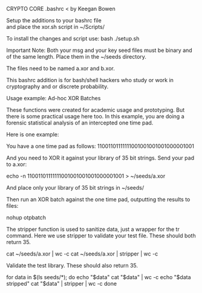 CRYPTO CORE .bashrc < by Keegan Bowen 

  Setup the additions to your bashrc file     
  and place the xor.sh script in ~/Scripts/   

To install the changes and script use:
bash ./setup.sh

Important Note:
Both your msg and your key seed files must
be binary and of the same length.
Place them in the ~/seeds directory.

The files need to be named a.xor and b.xor.

This bashrc addition is for bash/shell hackers 
who study or work in cryptography and or discrete probability.

Usage example: Ad-hoc XOR Batches

These functions were created for academic usage and prototyping. But there is
some practical usage here too. In this example, you are doing a forensic
statistical analysis of an intercepted one time pad. 

Here is one example:

You have a one time pad as follows:
11001101111111001001001001000001001

And you need to XOR it against your library of 35 bit strings.
Send your pad to a.xor:

echo -n 11001101111111001001001001000001001 > ~/seeds/a.xor

And place only your library of 35 bit strings in ~/seeds/

Then run an XOR batch against the one time pad, outputting the results to files:

nohup otpbatch

The stripper function is used to sanitize data, just a wrapper for the tr command.
Here we use stripper to validate your test file. These should both return 35.

cat ~/seeds/a.xor | wc -c
cat ~/seeds/a.xor | stripper | wc -c

Validate the test library. These should also return 35.

for data in $(ls seeds/*); do
     echo "$data"
     cat "$data" | wc -c
     echo "$data stripped"
     cat "$data" | stripper | wc -c
done
